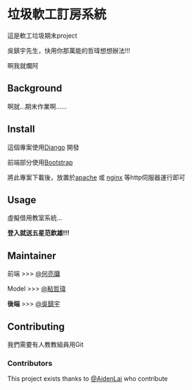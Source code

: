 # 垃圾軟工訂房系統

這是軟工垃圾期末project

吳鎮宇先生，快用你那萬能的哲瑋想想辦法!!!

啊我就爛阿

## Background

啊就...期末作業啊......

## Install

這個專案使用[Django](https://www.djangoproject.com/) 開發

前端部分使用[Bootstrap](https://getbootstrap.com/)

將此專案下載後，放置於[apache](https://httpd.apache.org/) 或 [nginx](https://www.nginx.com/) 等http伺服器運行即可

## Usage

虛擬借用教室系統...

**登入就送五星范欽雄!!!**

## Maintainer

前端 >>> [@何亮牖](https://github.com/B10730029)

Model >>> [@粘哲瑋](https://github.com/Uare87haha)

**後端** >>> [@吳鎮宇](https://github.com/Beachboy000)

## Contributing

我們需要有人教教組員用Git

### Contributors

This project exists thanks to [@AidenLai](https://github.com/AidenLai) who contribute
